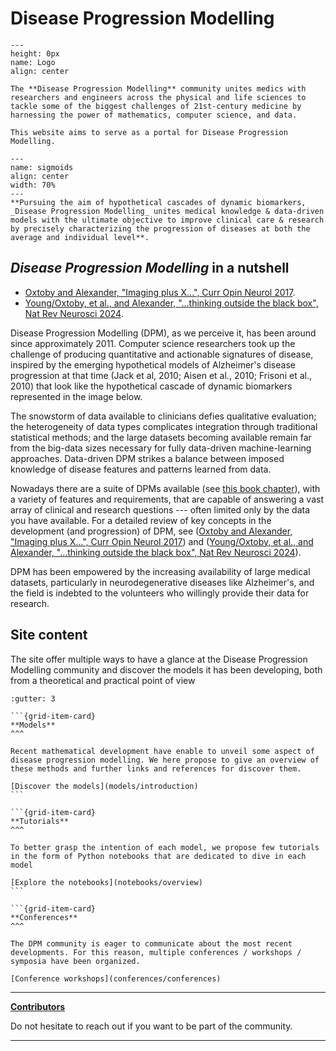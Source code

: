 # Disease Progression Modelling



```{figure} ../_static/img/main.jpg
---
height: 0px
name: Logo
align: center
```

```{epigraph}
The **Disease Progression Modelling** community unites medics with researchers and engineers across the physical and life sciences to tackle some of the biggest challenges of 21st-century medicine by harnessing the power of mathematics, computer science, and data.

This website aims to serve as a portal for Disease Progression Modelling.
```


```{figure} ../_static/img/sigmoids.png
---
name: sigmoids
align: center
width: 70%
---
**Pursuing the aim of hypothetical cascades of dynamic biomarkers, _Disease Progression Modelling_ unites medical knowledge & data-driven models with the ultimate objective to improve clinical care & research by precisely characterizing the progression of diseases at both the average and individual level**.
```


## **_Disease Progression Modelling_ in a nutshell**

- [Oxtoby and Alexander, "Imaging plus X...", Curr Opin Neurol 2017](https://doi.org/10.1097/WCO.0000000000000460).
- [Young/Oxtoby, et al., and Alexander, "...thinking outside the black box", Nat Rev Neurosci 2024](https://doi.org/10.1038/s41583-023-00779-6).

Disease Progression Modelling (DPM), as we perceive it, has been around since approximately 2011. Computer science researchers took up the challenge of producing quantitative and actionable signatures of disease, inspired by the emerging hypothetical models of Alzheimer's disease progression at that time (Jack et al, 2010; Aisen et al., 2010; Frisoni et al., 2010) that look like the hypothetical cascade of dynamic biomarkers represented in the image below.

The snowstorm of data available to clinicians defies qualitative evaluation; the heterogeneity of data types complicates integration through traditional statistical methods; and the large datasets becoming available remain far from the big-data sizes necessary for fully data-driven machine-learning approaches. Data-driven DPM strikes a balance between imposed knowledge of disease features and patterns learned from data.

Nowadays there are a suite of DPMs available (see [this book chapter](https://doi.org/10.1007/978-1-0716-3195-9_17)), with a variety of features and requirements, that are capable of answering a vast array of clinical and research questions --- often limited only by the data you have available. For a detailed review of key concepts in the development (and progression) of DPM, see ([Oxtoby and Alexander, "Imaging plus X...", Curr Opin Neurol 2017](https://doi.org/10.1097/WCO.0000000000000460)) and ([Young/Oxtoby, et al., and Alexander, "...thinking outside the black box", Nat Rev Neurosci 2024](https://doi.org/10.1038/s41583-023-00779-6)).

DPM has been empowered by the increasing availability of large medical datasets, particularly in neurodegenerative diseases like Alzheimer's, and the field is indebted to the volunteers who willingly provide their data for research.

## **Site content**

The site offer multiple ways to have a glance at the Disease Progression Modelling community and discover the models it has been developing, both from a theoretical and practical point of view


````{grid}
:gutter: 3

```{grid-item-card}
**Models**
^^^

Recent mathematical development have enable to unveil some aspect of disease progression modelling. We here propose to give an overview of these methods and further links and references for discover them.

[Discover the models](models/introduction)
```

```{grid-item-card}
**Tutorials**
^^^

To better grasp the intention of each model, we propose few tutorials in the form of Python notebooks that are dedicated to dive in each model

[Explore the notebooks](notebooks/overview)
```

```{grid-item-card}
**Conferences**
^^^

The DPM community is eager to communicate about the most recent developments. For this reason, multiple conferences / workshops / symposia have been organized.

[Conference workshops](conferences/conferences)

````


---


[**Contributors**](other/contributors)

Do not hesitate to reach out if you want to be part of the community.


---
